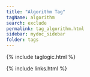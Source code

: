 ```yaml
---
title: "Algorithm Tag"
tagName: algorithm
search: exclude
permalink: tag_algorithm.html
sidebar: mydoc_sidebar
folder: tags
---
```

{% include taglogic.html %}

{% include links.html %}
